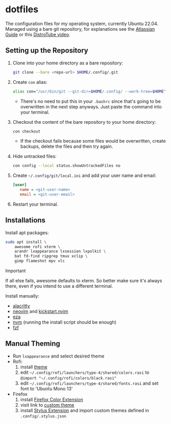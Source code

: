 # dotfiles
The configuration files for my operating system, currently Ubuntu 22.04. Managed using a bare git repository, for explanations see the [Atlassian Guide](https://www.atlassian.com/git/tutorials/dotfiles) or this [DistroTube video](https://www.youtube.com/watch?v=tBoLDpTWVOM).

## Setting up the Repository
1. Clone into your home directory as a bare repository:
    ```bash
   git clone --bare <repo-url> $HOME/.config/.git
    ```

1. Create `con` alias:
    ```bash
   alias con="/usr/bin/git --git-dir=$HOME/.config/ --work-tree=$HOME"
    ```
    - There's no need to put this in your `.bashrc` since that's going to be overwritten in the next step anyways. Just paste the command into your terminal.

1. Checkout the content of the bare repository to your home directory:
    ```bash
   con checkout
    ```
    - If the checkout fails because some files would be overwritten, create backups, delete the files and then try again.

1. Hide untracked files:
    ```bash
   con config --local status.showUntrackedFiles no
    ```

1. Create `~/.config/git/local.ini` and add your user name and email:
    ```ini
   [user]
       name = <git-user-name>
       email = <git-user-email>
    ```

1. Restart your terminal.

## Installations
Install apt packages:
```bash
sudo apt install \
    awesome rofi xterm \
    arandr lxappearance lxsession lxpolkit \
    bat fd-find ripgrep tmux xclip \
    gimp flameshot mpv vlc
```
> [!IMPORTANT]
> If all else fails, awesome defaults to xterm.
> So better make sure it's always there, even if you intend to use a different terminal.

Install manually:
- [alacritty](https://github.com/alacritty/alacritty/blob/master/INSTALL.md)
- [neovim](https://github.com/neovim/neovim/blob/master/INSTALL.md) and [kickstart.nvim](https://github.com/nvim-lua/kickstart.nvim)
- [eza](https://github.com/eza-community/eza/blob/main/INSTALL.md)
- [nvm](https://github.com/nvm-sh/nvm?tab=readme-ov-file#installing-and-updating) (running the install script should be enough)
- [fzf](https://github.com/junegunn/fzf?tab=readme-ov-file#using-git)

## Manual Theming
- Run `lxappearance` and select desired theme
- Rofi:
  1. install [theme](https://github.com/adi1090x/rofi)
  3. edit `~/.config/rofi/launchers/type-4/shared/colors.rasi` to `@import "~/.config/rofi/colors/black.rasi"`
  4. edit `~/.config/rofi/launchers/type-4/shared/fonts.rasi` and set font to 'Ubuntu Mono 13'
- Firefox
  1. install [Firefox Color Extension](https://addons.mozilla.org/en-US/firefox/addon/firefox-color/)
  2. visit link to [custom theme](https://color.firefox.com/?theme=XQAAAAJ_AQAAAAAAAABBKYhm849SCia73laEGccwS-xMDPr1qJSHhuu4s9wMJLlJ9dAdxyHeE6nQeWdDnNzjA3gavA2wvQ_m7_lBdxtETuZvw3ss445xH-D8Zlnwg0tilN8DkBUCna7nTysJS7LuwKod9QJT53ou5ZBZ1kDi3K3mllfzIuqhNf8tVEKttOdqlEsXTBa_Db9C3ZKwkj-yAPH7x8-8UX7vdJgz90ODpINQ3fv_iufTf38dgIRa0hoxgo5E1hSb9bOM8_tWTSdIL8CY0ar9ZBsE)
  3. install [Stylus Extension](https://addons.mozilla.org/en-US/firefox/addon/styl-us/) and import custom themes defined in `.config/.stylus.json`
